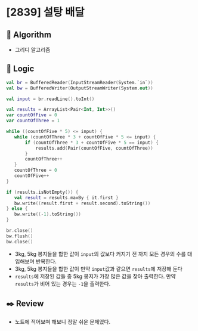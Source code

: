 # [2839] 설탕 배달

## :pushpin: **Algorithm**

- 그리디 알고리즘

## :round_pushpin: **Logic**

 ```kotlin
val br = BufferedReader(InputStreamReader(System.`in`))
val bw = BufferedWriter(OutputStreamWriter(System.out))

val input = br.readLine().toInt()

val results = ArrayList<Pair<Int, Int>>()
var countOfFive = 0
var countOfThree = 1

while ((countOfFive * 5) <= input) {
    while (countOfThree * 3 + countOfFive * 5 <= input) {
        if (countOfThree * 3 + countOfFive * 5 == input) {
            results.add(Pair(countOfFive, countOfThree))
        }
        countOfThree++
    }
    countOfThree = 0
    countOfFive++
}

if (results.isNotEmpty()) {
    val result = results.maxBy { it.first }
    bw.write((result.first + result.second).toString())
} else {
    bw.write((-1).toString())
}

br.close()
bw.flush()
bw.close()
```

- 3kg, 5kg 봉지들을 합한 값이 `input`의 값보다 커지기 전 까지 모든 경우의 수를 대입해보며 반복한다.
- 3kg, 5kg 봉지들을 합한 값이 만약 `input`값과 같으면 `results`에 저장해 둔다
- `results`에 저장된 값들 중 5kg 봉지가 가장 많은 값을 찾아 출력한다. 만약 `results`가 비어 있는 경우는 `-1`을 출력한다.

## :black_nib: **Review**

- 노트에 적어보며 해보니 정말 쉬운 문제였다.